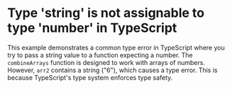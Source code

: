 # Type 'string' is not assignable to type 'number' in TypeScript
This example demonstrates a common type error in TypeScript where you try to pass a string value to a function expecting a number. 
The `combineArrays` function is designed to work with arrays of numbers. However, `arr2` contains a string ("6"), which causes a type error. This is because TypeScript's type system enforces type safety.